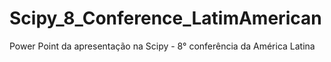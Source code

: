 # Scipy_8_Conference_LatimAmerican

Power Point da apresentação na Scipy - 8° conferência da América Latina
